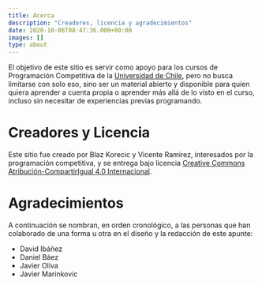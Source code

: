 ```yaml
---
title: Acerca
description: "Creadores, licencia y agradecimientos"
date: 2020-10-06T08:47:36.000+00:00
images: []
type: about
---
```


El objetivo de este sitio es servir como apoyo para los cursos de Programación Competitiva de la [Universidad de Chile](https://uchile.cl), pero no busca limitarse con solo eso, sino ser un material abierto y disponible para quien quiera aprender a cuenta propia o aprender más allá de lo visto en el curso, incluso sin necesitar de experiencias previas programando.

# Creadores y Licencia

Este sitio fue creado por Blaz Korecic y Vicente Ramirez, interesados por la programación competitiva, y se entrega bajo licencia <a rel="license" href="http://creativecommons.org/licenses/by-sa/4.0/">Creative Commons Atribución-CompartirIgual 4.0 Internacional</a>.

# Agradecimientos

A continuación se nombran, en orden cronológico, a las personas que han colaborado de una forma u otra en el diseño y la redacción de este apunte:

* David Ibáñez
* Daniel Báez
* Javier Oliva
* Javier Marinkovic
